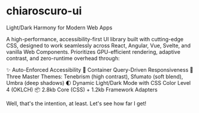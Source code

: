 # chiaroscuro-ui
Light/Dark Harmony for Modern Web Apps

A high-performance, accessibility-first UI library built with cutting-edge CSS, designed to work seamlessly across React, Angular, Vue, Svelte, and vanilla Web Components. Prioritizes GPU-efficient rendering, adaptive contrast, and zero-runtime overhead through:

✨ Auto-Enforced Accessibility
🚀 Container Query-Driven Responsiveness
🎨 Three Master Themes: Tenebrism (high contrast), Sfumato (soft blend), Umbra (deep shadows)
🌓 Dynamic Light/Dark Mode with CSS Color Level 4 (OKLCH)
📦 2.8kb Core (CSS) + 1.2kb Framework Adapters

Well, that's the intention, at least. Let's see how far I get!
